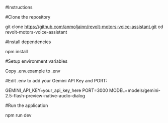 #Instructions

#Clone the repository

git clone https://github.com/anmoljainn/revolt-motors-voice-assistant.git
cd revolt-motors-voice-assistant


#Install dependencies

npm install


#Setup environment variables

Copy .env.example to .env




#Edit .env to add your Gemini API Key and PORT:

GEMINI_API_KEY=your_api_key_here
PORT=3000
MODEL=models/gemini-2.5-flash-preview-native-audio-dialog


#Run the application

npm run dev